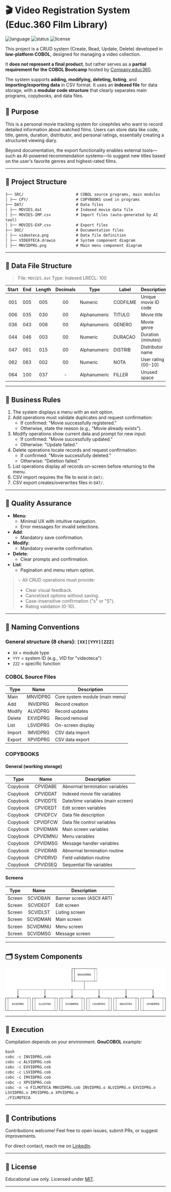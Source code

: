 # 🎬 Video Registration System (Educ.360 Film Library)

![language](https://img.shields.io/badge/language-COBOL-blue)
![status](https://img.shields.io/badge/status-Educational-orange)
![license](https://img.shields.io/badge/license-MIT-green)

This project is a CRUD system (Create, Read, Update, Delete) developed in **low-platform COBOL**, designed for managing a video collection.

It **does not represent a final product**, but rather serves as a **partial requirement for the COBOL Bootcamp** hosted by [Company.educ360](https://companye.academy/).

The system supports **adding, modifying, deleting, listing**, and **importing/exporting data** in CSV format. It uses an **indexed file** for data storage, with a **modular code structure** that clearly separates main programs, copybooks, and data files.

## 🎯 Purpose

This is a personal movie tracking system for cinephiles who want to record detailed information about watched films. Users can store data like code, title, genre, duration, distributor, and personal ratings, essentially creating a structured viewing diary.

Beyond documentation, the export functionality enables external tools—such as AI-powered recommendation systems—to suggest new titles based on the user's favorite genres and highest-rated films.

---

## 📁 Project Structure

```
├── SRC/                       # COBOL source programs, main modules
│ ├── CPY/                     # COPYBOOKS used in programs
├── DAT/                       # Data files
│ ├── MOVIES.dat               # Indexed movie data file
│ ├── MOVIES-IMP.csv           # Import files (auto-generated by AI tool)
│ ├── MOVIES-EXP.csv           # Export files
├── DOC/                       # Documentation files
│ ├── videoteca.png            # Data file definition
│ ├── VIDEOTECA.drawio         # System component diagram
│ ├── MNVIDPRG.png             # Main menu component diagram
```


---

## 🧾 Data File Structure

> File: `MOVIES.dat`
> Type: Indexed
> LRECL: 100

| Start | End   | Length | Decimals | Type         | Label    | Description          |
|:-----:|:-----:|:------:|:--------:|--------------|----------|----------------------|
| 001   | 005   | 005    | 00       | Numeric      | CODFILME | Unique movie ID code |
| 006   | 035   | 030    | 00       | Alphanumeric | TITULO   | Movie title          |
| 036   | 043   | 008    | 00       | Alphanumeric | GENERO   | Movie genre          |
| 044   | 046   | 003    | 00       | Numeric      | DURACAO  | Duration (minutes)   |
| 047   | 061   | 015    | 00       | Alphanumeric | DISTRIB  | Distributor name     |
| 062   | 063   | 002    | 00       | Numeric      | NOTA     | User rating (00-10)  |
| 064   | 100   | 037    | -        | Alphanumeric | FILLER   | Unused space         |

---

## 📌 Business Rules

1. The system displays a menu with an exit option.
2. Add operations must validate duplicates and request confirmation:
   - If confirmed: "Movie successfully registered."
   - Otherwise, state the reason (e.g., "Movie already exists").
3. Modify operations show current data and prompt for new input:
   - If confirmed: "Movie successfully updated."
   - Otherwise: "Update failed."
4. Delete operations locate records and request confirmation:
   - If confirmed: "Movie successfully deleted."
   - Otherwise: "Deletion failed."
5. List operations display all records on-screen before returning to the menu.
6. CSV import requires the file to exist in `DAT/`.
7. CSV export creates/overwrites files in `DAT/`.

---

## 🧪 Quality Assurance

- **Menu**:
  - Minimal UX with intuitive navigation.
  - Error messages for invalid selections.
- **Add**:
  - Mandatory save confirmation.
- **Modify**:
  - Mandatory overwrite confirmation.
- **Delete**:
  - Clear prompts and confirmation.
- **List**:
  - Pagination and menu return option.

> 💡 All CRUD operations must provide:
> - Clear visual feedback.
> - Cancel/exit options without saving.
> - Case-insensitive confirmation ("s" or "S").
> - Rating validation (0-10).

---

## 🧱 Naming Conventions

### General structure (8 chars): ```[XX][YYY][ZZZ]```
- ```XX```   = module type
- ```YYY```  = system ID (e.g., VID for "videoteca")
- ```ZZZ```  = specific function

### COBOL Source Files
| Type   | Name     | Description                    |
|--------|:--------:|--------------------------------|
| Main   | MNVIDPRG | Core system module (main menu) |
| Add    | INVIDPRG | Record creation                |
| Modify | ALVIDPRG | Record updates                 |
| Delete | EXVIDPRG | Record removal                 |
| List   | LSVIDPRG | On-screen display              |
| Import | IMVIDPRG | CSV data import                |
| Export | XPVIDPRG | CSV data export                |

### COPYBOOKS

#### General (working storage)
| Type     | Name     | Description                       |
|----------|:--------:|-----------------------------------|
| Copybook | CPVIDABE | Abnormal termination variables    |
| Copybook | CPVIDDAT | Indexed movie file variables      |
| Copybook | CPVIDDTE | Date/time variables (main screen) |
| Copybook | CPVIDEDT | Edit screen variables             |
| Copybook | CPVIDFCV | Data file description             |
| Copybook | CPVIDFCW | Data file control variables       |
| Copybook | CPVIDMAN | Main screen variables             |
| Copybook | CPVIDMNU | Menu variables                    |
| Copybook | CPVIDMSG | Message handler variables         |
| Copybook | CPVIDRAB | Abnormal termination routine      |
| Copybook | CPVIDRVD | Field validation routine          |
| Copybook | CPVIDSEQ | Sequential file variables         |

#### Screens
| Type   | Name     | Description               |
|--------|:--------:|---------------------------|
| Screen | SCVIDBAN | Banner screen (ASCII ART) |
| Screen | SCVIDEDT | Edit screen               |
| Screen | SCVIDLST | Listing screen            |
| Screen | SCVIDMAN | Main screen               |
| Screen | SCVIDMNU | Menu screen               |
| Screen | SCVIDMSG | Message screen            |

---
## 🗂️ System Components

![1](https://github.com/fmarqueseti/Filmoteca-Educ360/blob/main/DOC/MNVIDPRG.png)

---

## 🚀 Execution

Compilation depends on your environment. **GnuCOBOL** example:

```
bash
cobc -c INVIDPRG.cob
cobc -c ALVIDPRG.cob
cobc -c EXVIDPRG.cob
cobc -c LSVIDPRG.cob
cobc -c IMVIDPRG.cob
cobc -c XPVIDPRG.cob
cobc -x -o FILMOTECA MNVIDPRG.cob INVIDPRG.o ALVIDPRG.o EXVIDPRG.o LSVIDPRG.o IMVIDPRG.o XPVIDPRG.o
./FILMOTECA
```

---

## 🤝 Contributions

Contributions welcome! Feel free to open issues, submit PRs, or suggest improvements.

For direct contact, reach me on [LinkedIn](https://www.linkedin.com/in/fmrqs/).

---

## 📝 License

Educational use only. Licensed under [MIT](https://github.com/fmarqueseti/Filmoteca-Educ360?tab=MIT-1-ov-file).

---